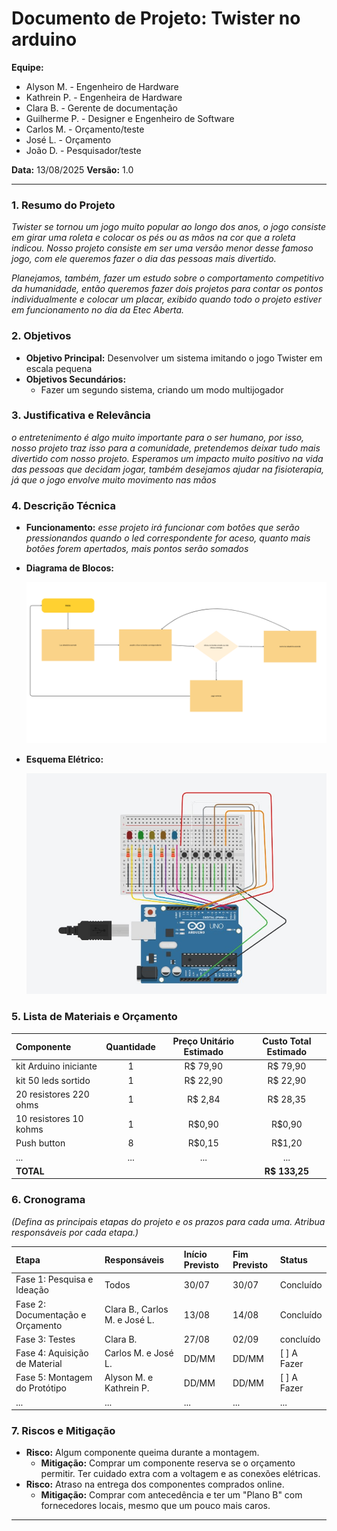 # Documento de Projeto: Twister no arduino

**Equipe:**
* Alyson M. - Engenheiro de Hardware
* Kathrein P. - Engenheira de Hardware
* Clara B. - Gerente de documentação
* Guilherme P. - Designer e Engenheiro de Software
* Carlos M. - Orçamento/teste
* José L. - Orçamento
* João D. - Pesquisador/teste

**Data:** 13/08/2025
**Versão:** 1.0

---

### 1. Resumo do Projeto
*Twister se tornou um jogo muito popular ao longo dos anos, o jogo consiste em girar uma roleta e colocar os pés ou as mãos na cor que a roleta indicou. Nosso projeto consiste em ser uma versão menor desse famoso jogo, com ele queremos fazer o dia das pessoas mais divertido.*

*Planejamos, também, fazer um estudo sobre o comportamento competitivo da humanidade, então queremos fazer dois projetos para contar os pontos individualmente e colocar um placar, exibido quando todo o projeto estiver em funcionamento no dia da Etec Aberta.*

### 2. Objetivos
* **Objetivo Principal:** Desenvolver um sistema imitando o jogo Twister em escala pequena
* **Objetivos Secundários:**
    * Fazer um segundo sistema, criando um modo multijogador

### 3. Justificativa e Relevância
*o entretenimento é algo muito importante para o ser humano, por isso, nosso projeto traz isso para a comunidade, pretendemos deixar tudo mais divertido com nosso projeto. Esperamos um impacto muito positivo na vida das pessoas que decidam jogar, também desejamos ajudar na fisioterapia, já que o jogo envolve muito movimento nas mãos*

### 4. Descrição Técnica
* **Funcionamento:**
    *esse projeto irá funcionar com botões que serão pressionandos quando o led correspondente for aceso, quanto mais botões forem apertados, mais pontos serão somados*

* **Diagrama de Blocos:**
   
    ![alt text](fluxograma.jpg "Fluxograma")

* **Esquema Elétrico:**
    
    ![alt text](esquemaEletrico.jpg "Esquema elétrico")

### 5. Lista de Materiais e Orçamento

| Componente | Quantidade | Preço Unitário Estimado | Custo Total Estimado |
| :--- | :---: | :---: | :---: |
| kit Arduino iniciante | 1 | R$ 79,90 | R$ 79,90 |
| kit 50 leds sortido | 1 | R$ 22,90 | R$ 22,90 |
| 20 resistores 220 ohms | 1 | R$ 2,84 | R$ 28,35 |
| 10 resistores 10 kohms | 1 | R$0,90 | R$0,90 |
| Push button | 8 | R$0,15 | R$1,20 |
| ... | ... | ... | ... |
| **TOTAL** | | | **R$ 133,25** |


### 6. Cronograma
*(Defina as principais etapas do projeto e os prazos para cada uma. Atribua responsáveis por cada etapa.)*

| Etapa | Responsáveis | Início Previsto | Fim Previsto | Status |
| :--- | :--- | :--- | :--- | :--- |
| Fase 1: Pesquisa e Ideação | Todos | 30/07 | 30/07 | Concluído |
| Fase 2: Documentação e Orçamento | Clara B., Carlos M. e José L. | 13/08 | 14/08 | Concluído |
| Fase 3: Testes | Clara B. | 27/08 | 02/09 | concluído |
| Fase 4: Aquisição de Material | Carlos M. e José L. | DD/MM | DD/MM | [ ] A Fazer |
| Fase 5: Montagem do Protótipo | Alyson M. e Kathrein P. | DD/MM | DD/MM | [ ] A Fazer |
| ... | ... | ... | ... | ... |


### 7. Riscos e Mitigação
* **Risco:** Algum componente queima durante a montagem.
    * **Mitigação:** Comprar um componente reserva se o orçamento permitir. Ter cuidado extra com a voltagem e as conexões elétricas.
* **Risco:** Atraso na entrega dos componentes comprados online.
    * **Mitigação:** Comprar com antecedência e ter um "Plano B" com fornecedores locais, mesmo que um pouco mais caros.

---